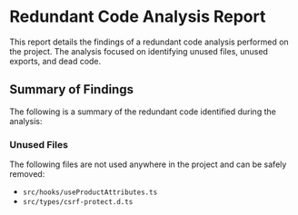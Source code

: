 # Redundant Code Analysis Report

This report details the findings of a redundant code analysis performed on the project. The analysis focused on identifying unused files, unused exports, and dead code.

## Summary of Findings

The following is a summary of the redundant code identified during the analysis:

### Unused Files

The following files are not used anywhere in the project and can be safely removed:

*   `src/hooks/useProductAttributes.ts`
*   `src/types/csrf-protect.d.ts`